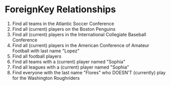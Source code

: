 # ForeignKey Relationships

1. Find all teams in the Atlantic Soccer Conference
2. Find all (current) players on the Boston Penguins
3. Find all (current) players in the International Collegiate Baseball Conference
4. Find all (current) players in the American Conference of Amateur Football with last name "Lopez"
5. Find all football players
6. Find all teams with a (current) player named "Sophia"
7. Find all leagues with a (current) player named "Sophia"
8. Find everyone with the last name "Flores" who DOESN'T (currently) play for the Washington Roughriders
